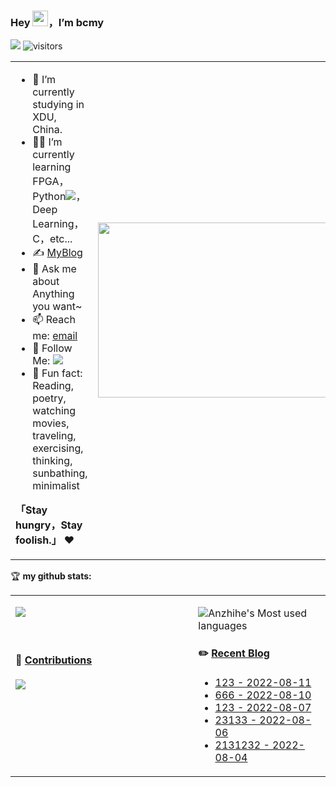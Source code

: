 ### Hey <img src="https://media.giphy.com/media/hvRJCLFzcasrR4ia7z/giphy.gif" width="25px" height="25px">，I’m bcmy

![](https://img.shields.io/badge/dynamic/json?color=2bb24c&label=Feedly%20RSS&query=%24.data.totalSubs&url=https%3A%2F%2Fapi.spencerwoo.com%2Fsubstats%2F%3Fsource%3Dfeedly%26queryKey%3Dhttps%3A%2F%2Fchegva.com%2Ffeed%2F&logo=feedly)
![visitors](https://visitor-badge.glitch.me/badge?page_id=anzhihe.anzhihe&left_color=gray&right_color=blue)

<table>
<tr>
<td width="58%">
  
- 🤖 I’m currently studying in XDU, China.
- 👨‍💻 I’m currently learning FPGA，Python[![](https://img.shields.io/badge/Python-3776AB?style=flat-square&logo=python&logoColor=white)](https://python.org)，Deep Learning，C，etc...
- ✍️ [MyBlog](https://bcmy.vercel.app/)
- 💬 Ask me about Anything you want~
- 📫 Reach me: [email](mailto:bingchengmengyv@foxmail.com)
- 👏 Follow Me: [![](https://img.shields.io/github/followers/bcmy?label=follow%20me&style=social)](https://github.com/bcmy/)
- 🎣 Fun fact: Reading, poetry, watching movies, traveling, exercising, thinking, sunbathing, minimalist

**「Stay hungry，Stay foolish.」** ❤️

</td>
<td width="42%">
<img src="https://github.com/anzhihe/anzhihe/blob/main/.github/workflows/Le%20Petit%20Prince.gif" width="500" height="280">
</td>
</tr>
</table>

🏆 **my github stats:**

<table>
<tr>
<td valign="top"  width="58%">
  
  ![](https://github-readme-stats.vercel.app/api?username=bcmy)
  
  <br>

#### 🐍 [Contributions](https://raw.githubusercontent.com/anzhihe/anzhihe/main/assets/github-contribution-grid-snake.svg)

![](https://raw.githubusercontent.com/anzhihe/anzhihe/main/assets/github-contribution-grid-snake.svg)

</td>
<td valign="top"  width="42%">
  
  ![Anzhihe's Most used languages](https://github-readme-stats.vercel.app/api/top-langs/?username=anzhihe&layout=compact&hide_border=true&langs_count=10)

#### ✏️ [Recent Blog](https://chegva.com)

- [123 - 2022-08-11](https://chegvab.com/5415.html)
- [666 - 2022-08-10](https://chegvab.com/5377.html)
- [123 - 2022-08-07](https://chegvab.com/5409.html)
- [23133 - 2022-08-06](https://chegvab.com/5408.html)
- [2131232 - 2022-08-04](https://chegvab.com/5230.html)

</td>
</tr>
</table>
